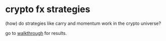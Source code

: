 # crypto fx strategies

(how) do strategies like carry and momentum work in the crypto universe?

go to [walkthrough](./walkthrough.ipynb) for results.